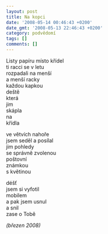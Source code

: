 ```yaml
---
layout: post
title: Na kopci
date: '2008-05-14 00:46:43 +0200'
date_gmt: '2008-05-13 22:46:43 +0200'
category: podvědomí
tags: []
comments: []
---
```

<p>Listy papíru místo křídel<br />
ti racci se v letu<br />
rozpadali na menší<br />
a menší racky<br />
každou kapkou<br />
deště<br />
která<br />
jim<br />
skápla<br />
na<br />
křídla</p>
<p>ve větvích nahoře<br />
jsem seděl a posílal<br />
jim pohledy<br />
se správně zvolenou<br />
poštovní<br />
známkou<br />
s květinou</p>
<p>déšť<br />
jsem si vyfotil<br />
mobilem<br />
a pak jsem usnul<br />
a snil<br />
zase o Tobě</p>
<p><em>(březen 2008)</em></p>
